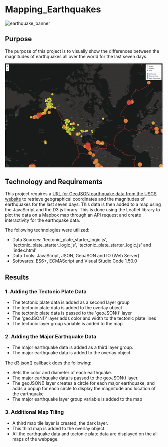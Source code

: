 # Mapping_Earthquakes
![earthquake_banner](https://thumbs.dreamstime.com/b/vector-illustration-earthquake-curve-wave-earth-crack-red-background-166578158.jpg)

## Purpose
The purpose of this project is to visually show the differences between the magnitudes of earthquakes all over the world for the last seven days.

![Mapping_Earthquakes](https://github.com/heartgears/Mapping_Earthquakes/blob/main/Mapping_Earthquakes.png)

## Technology and Requirements

This project requires a [URL for GeoJSON earthquake data from the USGS website](https://earthquake.usgs.gov/earthquakes/feed/v1.0/summary/all_week.geojson) to retrieve geographical coordinates and the magnitudes of earthquakes for the last seven days. This data is then added to a map using the JavaScript and the D3.js library. This is done using the Leaflet library to plot the data on a Mapbox map through an API request and create interactivity for the earthquake data.

The following technologies were utilized:
* Data Sources: 'tectonic_plate_starter_logic.js', 'tectonic_plate_starter_logic.js', 'tectonic_plate_starter_logic.js' and 'index.html'
* Data Tools: JavaScript, JSON, GeoJSON and IO (Web Server)
* Softwares: ES6+, ECMAScript and Visual Studio Code 1.50.0

## Results
### 1. Adding the Tectonic Plate Data
* The tectonic plate data is added as a second layer group
* The tectonic plate data is added to the overlay object
* The tectonic plate data is passed to the 'geoJSON()' layer
* The 'geoJSON()' layer adds color and width to the tectonic plate lines
* The tectonic layer group variable is added to the map

### 2. Adding the Major Earthquake Data
* The major earthquake data is added as a third layer group.
* The major earthquake data is added to the overlay object.

The d3.json() callback does the following:
* Sets the color and diameter of each earthquake.
* The major earthquake data is passed to the geoJSON() layer.
* The geoJSON() layer creates a circle for each major earthquake, and adds a popup for each circle to display the magnitude and location of the earthquake
* The major earthquake layer group variable is added to the map

### 3. Additional Map Tiling
* A third map tile layer is created, the dark layer.
* This third map is added to the overlay object.
* All the earthquake data and tectonic plate data are displayed on the all maps of the webpage.
